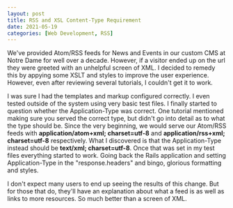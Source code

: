 ```yaml
---
layout: post
title: RSS and XSL Content-Type Requirement
date: 2021-05-19
categories: [Web Development, RSS]
---
```

We've provided Atom/RSS feeds for News and Events in our custom CMS at Notre Dame for well over a decade. However, if a visitor ended up on the url they were greeted with an unhelpful screen of XML. I decided to remedy this by appying some XSLT and styles to improve the user experience. However, even after reviewing several tutorials, I couldn't get it to work.
<!-- more -->

I was sure I had the templates and markup configured correctly. I even tested outside of the system using very basic test files. I finally started to question whether the Application-Type was correct. One tutorial mentioned making sure you served the correct type, but didn't go into detail as to what the type should be. Since the very beginning, we would serve our Atom/RSS feeds with **application/atom+xml; charset=utf-8** and **application/rss+xml; charset=utf-8** respectively. What I discovered is that the Application-Type instead should be **text/xml; charset=utf-8**. Once that was set in my test files everything started to work. Going back the Rails application and setting Application-Type in the "response.headers" and bingo, glorious formatting and styles.

I don't expect many users to end up seeing the results of this change. But for those that do, they'll have an explanation about what a feed is as well as links to more resources. So much better than a screen of XML.